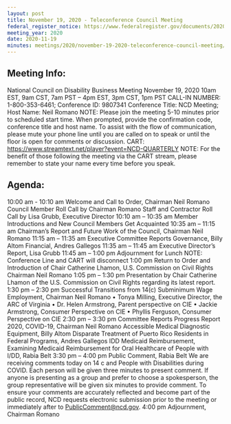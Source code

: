 ```yaml
---
layout: post
title: November 19, 2020 - Teleconference Council Meeting
federal_register_notice: https://www.federalregister.gov/documents/2020/11/16/2020-25278/sunshine-act-meetings
meeting_year: 2020
date: 2020-11-19
minutes: meetings/2020/november-19-2020-teleconference-council-meeting/quarterly-minutes-nov2020.pdf
---
```

## Meeting Info:

National Council on Disability Business Meeting November 19, 2020 10am EST, 9am CST, 7am PST – 4pm EST, 3pm CST, 1pm PST CALL-IN NUMBER: 1-800-353-6461; Conference ID: 9807341 Conference Title: NCD Meeting; Host Name: Neil Romano NOTE: Please join the meeting 5-10 minutes prior to scheduled start time. When prompted, provide the confirmation code, conference title and host name. To assist with the flow of communication, please mute your phone line until you are called on to speak or until the floor is open for comments or discussion. CART: https://www.streamtext.net/player?event=NCD-QUARTERLY NOTE: For the benefit of those following the meeting via the CART stream, please remember to state your name every time before you speak. 

## Agenda:

10:00 am - 10:10 am Welcome and Call to Order, Chairman Neil Romano Council Member Roll Call by Chairman Romano Staff and Contractor Roll Call by Lisa Grubb, Executive Director 10:10 am – 10:35 am Member Introductions and New Council Members Get Acquainted 10:35 am – 11:15 am Chairman’s Report and Future Work of the Council, Chairman Neil Romano 11:15 am – 11:35 am Executive Committee Reports Governance, Billy Altom Financial, Andres Gallegos 11:35 am – 11:45 am Executive Director’s Report, Lisa Grubb 11:45 am – 1:00 pm Adjournment for Lunch NOTE: Conference Line and CART will disconnect 1:00 pm Return to Order and Introduction of Chair Catherine Lhamon, U.S. Commission on Civil Rights Chairman Neil Romano 1:05 pm – 1:30 pm Presentation by Chair Catherine Lhamon of the U.S. Commission on Civil Rights regarding its latest report. 1:30 pm – 2:30 pm Successful Transitions from 14(c) Subminimum Wage Employment, Chairman Neil Romano • Tonya Milling, Executive Director, the ARC of Virginia • Dr. Helen Armstrong, Parent perspective on CIE • Jackie Armstrong, Consumer Perspective on CIE • Phyllis Ferguson, Consumer Perspective on CIE 2:30 pm – 3:30 pm Committee Reports Progress Report 2020, COVID-19, Chairman Neil Romano Accessible Medical Diagnostic Equipment, Billy Altom Disparate Treatment of Puerto Rico Residents in Federal Programs, Andres Gallegos IDD Medicaid Reimbursement, Examining Medicaid Reimbursement for Oral Healthcare of People with I/DD, Rabia Belt 3:30 pm – 4:00 pm Public Comment, Rabia Belt We are receiving comments today on 14 c and People with Disabilities during COVID. Each person will be given three minutes to present comment. If anyone is presenting as a group and prefer to choose a spokesperson, the group representative will be given six minutes to provide comment. To ensure your comments are accurately reflected and become part of the public record, NCD requests electronic submission prior to the meeting or immediately after to PublicComment@ncd.gov. 4:00 pm Adjournment, Chairman Romano